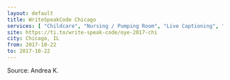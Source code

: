 ```yaml
---
layout: default
title: WriteSpeakCode Chicago
services: [ "Childcare", "Nursing / Pumping Room", "Live Captioning", "Sign Language Interpreting", "Mobility Access", "Dietary Accommodation" ]
site: https://ti.to/write-speak-code/oye-2017-chi
city: Chicago, IL
from: 2017-10-22
to: 2017-10-22
---
```


Source: Andrea K. 
